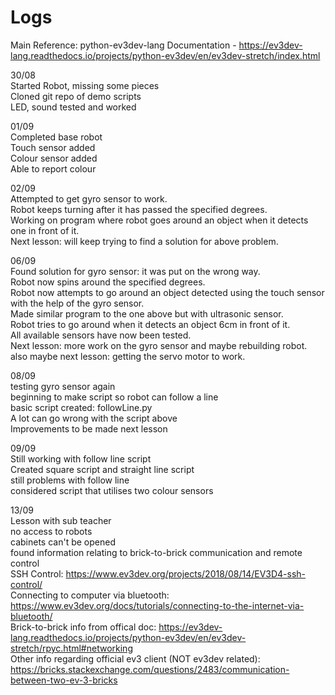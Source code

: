 # Logs


Main Reference: python-ev3dev-lang Documentation -  https://ev3dev-lang.readthedocs.io/projects/python-ev3dev/en/ev3dev-stretch/index.html <br>

30/08      
       Started Robot, missing some pieces <br>
       Cloned git repo of demo scripts <br>
       LED, sound tested and worked <br>
       
01/09      
      Completed base robot <br>
      Touch sensor added <br>
      Colour sensor added <br>
      Able to report colour <br>

02/09    
      Attempted to get gyro sensor to work. <br>
      Robot keeps turning after it has passed the specified degrees. <br>
      Working on program where robot goes around an object when it detects one in front of it. <br>
      Next lesson: will keep trying to find a solution for above problem. <br>
      
06/09  
      Found solution for gyro sensor: it was put on the wrong way. <br>
      Robot now spins around the specified degrees. <br>
      Robot now attempts to go around an object detected using the touch sensor with the help of the gyro sensor. <br>
      Made similar program to the one above but with ultrasonic sensor.<br>
      Robot tries to go around when it detects an object 6cm in front of it. <br>
      All available sensors have now been tested. <br>
      Next lesson: more work on the gyro sensor and maybe rebuilding robot. <br>
      also maybe next lesson: getting the servo motor to work. <br>
      
08/09  
      testing gyro sensor again <br>
      beginning to make script so robot can follow a line <br>
      basic script created: followLine.py <br>
      A lot can go wrong with the script above <br>
      Improvements to be made next lesson <br>

09/09  
       Still working with follow line script <br>
       Created square script and straight line script <br>
       still problems with follow line <br>
       considered script that utilises two colour sensors <br>
       
13/09  
       Lesson with sub teacher <br>
       no access to robots <br>
       cabinets can't be opened <br>
       found information relating to brick-to-brick communication and remote control <br>
       SSH Control: https://www.ev3dev.org/projects/2018/08/14/EV3D4-ssh-control/ <br>
       Connecting to computer via bluetooth: https://www.ev3dev.org/docs/tutorials/connecting-to-the-internet-via-bluetooth/ <br>
       Brick-to-brick info from offical doc: https://ev3dev-lang.readthedocs.io/projects/python-ev3dev/en/ev3dev-stretch/rpyc.html#networking <br>
       Other info regarding official ev3 client (NOT ev3dev related): https://bricks.stackexchange.com/questions/2483/communication-between-two-ev-3-bricks <br>
       
       
